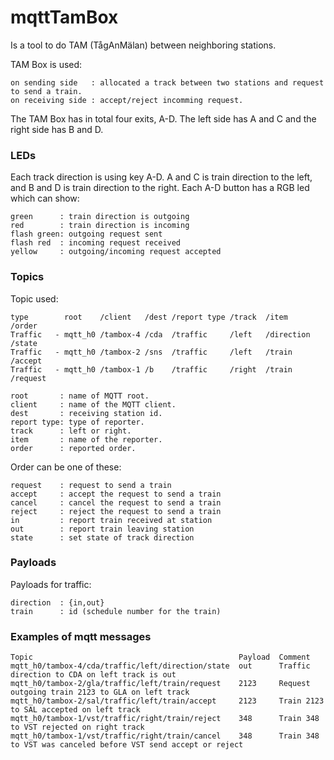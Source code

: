 # mqttTamBox
Is a tool to do TAM (TågAnMälan) between neighboring stations.

TAM Box is used:

	on sending side   : allocated a track between two stations and request to send a train.
	on receiving side : accept/reject incomming request.

The TAM Box has in total four exits, A-D.
The left side has A and C and the right side has B and D.

### LEDs
Each track direction is using key A-D. A and C is train direction to the left, and B and D is train direction to the right.
Each A-D button has a RGB led which can show:

	green      : train direction is outgoing
	red        : train direction is incoming
	flash green: outgoing request sent
	flash red  : incoming request received
	yellow     : outgoing/incoming request accepted

### Topics
Topic used:

	type        root    /client   /dest /report type /track  /item       /order
	Traffic   - mqtt_h0 /tambox-4 /cda  /traffic     /left   /direction  /state
	Traffic   - mqtt_h0 /tambox-2 /sns  /traffic     /left   /train      /accept
	Traffic   - mqtt_h0 /tambox-1 /b    /traffic     /right  /train      /request

	root       : name of MQTT root.
	client     : name of the MQTT client.
	dest       : receiving station id.
	report type: type of reporter.
	track      : left or right.
	item       : name of the reporter.
	order      : reported order.

Order can be one of these:

	request	   : request to send a train
	accept     : accept the request to send a train
	cancel     : cancel the request to send a train
	reject     : reject the request to send a train
	in         : report train received at station
	out        : report train leaving station
	state      : set state of track direction

### Payloads
Payloads for traffic:

	direction  : {in,out}
	train      : id (schedule number for the train)

### Examples of mqtt messages

	Topic                                              Payload  Comment
	mqtt_h0/tambox-4/cda/traffic/left/direction/state  out      Traffic direction to CDA on left track is out
	mqtt_h0/tambox-2/gla/traffic/left/train/request    2123     Request outgoing train 2123 to GLA on left track
	mqtt_h0/tambox-2/sal/traffic/left/train/accept     2123     Train 2123 to SAL accepted on left track
	mqtt_h0/tambox-1/vst/traffic/right/train/reject    348      Train 348 to VST rejected on right track
	mqtt_h0/tambox-1/vst/traffic/right/train/cancel    348      Train 348 to VST was canceled before VST send accept or reject
 

